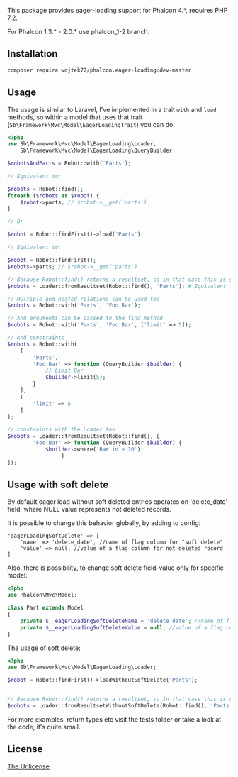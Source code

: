 This package provides eager-loading support for Phalcon 4.\*, requires PHP 7.2.

For Phalcon 1.3.* - 2.0.* use phalcon_1-2 branch.

Installation
-----

```bash
composer require wojtek77/phalcon.eager-loading:dev-master
```

Usage
-----

The usage is similar to Laravel, I've implemented in a trait `with` and `load` methods, so within a model that uses that trait (`Sb\Framework\Mvc\Model\EagerLoadingTrait`) you can do:

```php
<?php
use Sb\Framework\Mvc\Model\EagerLoading\Loader,
	Sb\Framework\Mvc\Model\EagerLoading\QueryBuilder;

$robotsAndParts = Robot::with('Parts');

// Equivalent to:

$robots = Robot::find();
foreach ($robots as $robot) {
	$robot->parts; // $robot->__get('parts')
}

// Or

$robot = Robot::findFirst()->load('Parts');

// Equivalent to:

$robot = Robot::findFirst();
$robots->parts; // $robot->__get('parts')

// Because Robot::find() returns a resultset, so in that case this is solved with:
$robots = Loader::fromResultset(Robot::find(), 'Parts'); # Equivalent to the second example

// Multiple and nested relations can be used too
$robots = Robot::with('Parts', 'Foo.Bar');

// And arguments can be passed to the find method
$robots = Robot::with('Parts', 'Foo.Bar', ['limit' => 5]);

// And constraints
$robots = Robot::with(
	[
		'Parts',
		'Foo.Bar' => function (QueryBuilder $builder) {
			// Limit Bar
			$builder->limit(5);
		}
	],
	[
		'limit' => 5
	]
);

// constraints with the Loader too
$robots = Loader::fromResultset(Robot::find(), [
        'Foo.Bar' => function (QueryBuilder $builder) {
			$builder->where('Bar.id > 10'); 
	             }
]); 

```


Usage with soft delete
-----

By default eager load without soft deleted entries operates on 'delete_date' field, where NULL value represents not deleted records.

It is possible to change this behavior globally, by adding to config:

```
'eagerLoadingSoftDelete' => [
    'name' => 'delete_date', //name of flag column for "soft delete"
    'value' => null, //value of a flag column for not deleted record
]
```

Also, there is possibility, to change soft delete field-value only for specific model:
    
```php
<?php
use Phalcon\Mvc\Model;

class Part extends Model
{
    private $__eagerLoadingSoftDeleteName = 'delete_date'; //name of flag column for "soft delete"
    private $__eagerLoadingSoftDeleteValue = null; //value of a flag column for not deleted record
}
```

The usage of soft delete:

```php
<?php
use Sb\Framework\Mvc\Model\EagerLoading\Loader;

$robot = Robot::findFirst()->loadWithoutSoftDelete('Parts');


// Because Robot::find() returns a resultset, so in that case this is solved with:
$robots = Loader::fromResultsetWithoutSoftDelete(Robot::find(), 'Parts');
```

For more examples, return types etc visit the tests folder or take a look at the code, it's quite small.

License
-------
[The Unlicense](http://unlicense.org/)
